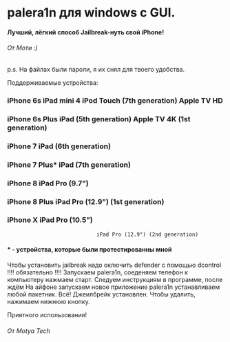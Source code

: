 # palera1n для windows с GUI.

#### Лучший, лёгкий способ Jailbreak-нуть свой iPhone!

###### От Моти :)

p.s. На файлах были пароли, я их снял для твоего удобства.

Поддерживаемые устройства: 

### iPhone 6s                        iPad mini 4                            iPod Touch (7th generation)                Apple TV HD
### iPhone 6s Plus	               iPad (5th generation)                                                             Apple TV 4K (1st generation)
### iPhone 7		               iPad (6th generation)
### iPhone 7 Plus*	               iPad (7th generation)
### iPhone 8	                     iPad Pro (9.7")
### iPhone 8 Plus	               iPad Pro (12.9") (1st generation)
### iPhone X                         iPad Pro (10.5")
                                 iPad Pro (12.9") (2nd generation)

#### * - устройства, которые были протестированны мной

Чтобы установить jailbreak надо оключить defender с помощью dcontrol !!!! обязательно !!!!
Запускаем palera1n, соеденяем телефон к компьютеру нажмаем старт. Следуем инструкциям в программе, после ждём
На айфоне запускаем новое приложение palera1n устанавливаем любой пакетник.
Всё! Джеилбрейк установлен. Чтобы удалить, нажимаем нижнюю кнопку.

Приятного использования!
###### От Motya Tech
